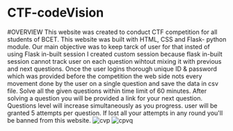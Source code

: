 # CTF-codeVision
#OVERVIEW
This website was created to conduct CTF competition for all students of BCET. This website was built with HTML, CSS and Flask- python module. Our main objective was to keep tarck of user for that insted of using Flask in-built session I created custom session because flask in-built session cannot track user on each question wihtout mixing it with previous and next questions. Once the user logins thorough unique ID & password which was provided before the competition the web side nots every movement done by the user on a single question and save the data in csv file. Solve all the given questions within time limit of 60 minutes.
      After solving a question you will be provided a link for your next question.
      Questions level will increase simultaneously as you progress.
      user will be granted 5 attempts per question.
      If lost all your attempts in any round you'll be banned from this website.
![cvp](https://user-images.githubusercontent.com/66684814/132220839-9801d0bc-eae0-4d99-934a-5d0db43c2e9f.png)
![cpvq](https://user-images.githubusercontent.com/66684814/132220874-55de38ed-caf4-43c4-8f47-edfbcc748b53.png)


